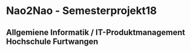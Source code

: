 # Nao2Nao - Semesterprojekt18
## Allgemiene Informatik / IT-Produktmanagement Hochschule Furtwangen
